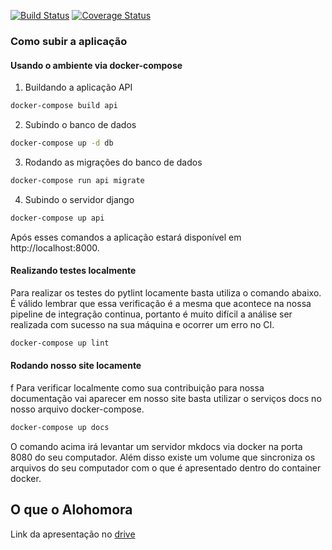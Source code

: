 [![Build Status](https://travis-ci.org/fga-eps-mds/2019.2-Alohomora.svg?branch=devel)](https://travis-ci.org/fga-eps-mds/2019.2-Alohomora)
[![Coverage Status](https://coveralls.io/repos/github/fga-eps-mds/2019.2-Alohomora/badge.svg?branch=devel)](https://coveralls.io/github/fga-eps-mds/2019.2-Alohomora?branch=devel)

### Como subir a aplicação

#### Usando o ambiente via docker-compose

1. Buildando a aplicação API

```bash
docker-compose build api
```

2. Subindo o banco de dados

```bash
docker-compose up -d db
```

3. Rodando as migrações do banco de dados

```bash
docker-compose run api migrate
```

4. Subindo o servidor django

```bash
docker-compose up api
```

Após esses comandos a aplicação estará disponível em http://localhost:8000.


#### Realizando testes localmente

Para realizar os testes do pytlint locamente basta utiliza o comando abaixo. É válido lembrar que essa verificação é a mesma que acontece na nossa pipeline de integração continua, portanto é muito difícil a análise ser realizada com sucesso na sua máquina e ocorrer um erro no CI.

```bash
docker-compose up lint
```

#### Rodando nosso site locamente
f
Para verificar localmente como sua contribuição para nossa documentação vai aparecer em nosso site basta utilizar o serviços docs no nosso arquivo docker-compose.

```bash
docker-compose up docs
```

O comando acima irá levantar um servidor mkdocs via docker na porta 8080 do seu computador. Além disso existe um volume que sincroniza os arquivos do seu computador com o que é apresentado dentro do container docker.


## O que o Alohomora


Link da apresentação no [drive](https://docs.google.com/presentation/d/1Stq0aMrGHJtB4bNKjKWnblM6ARlbEPcDAjC2B-zUUU0/edit?usp=sharing)
